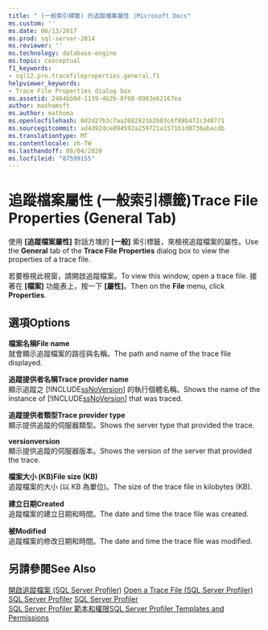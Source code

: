 ```yaml
---
title: " (一般索引標籤) 的追蹤檔案屬性 |Microsoft Docs"
ms.custom: ''
ms.date: 06/13/2017
ms.prod: sql-server-2014
ms.reviewer: ''
ms.technology: database-engine
ms.topic: conceptual
f1_keywords:
- sql12.pro.tracefileproperties.general.f1
helpviewer_keywords:
- Trace File Properties dialog box
ms.assetid: 2464bb8d-1139-4b2b-8f98-0983e62167ea
author: mashamsft
ms.author: mathoma
ms.openlocfilehash: 0d2d27b3c7aa2082821b2b03c6f88b472c340771
ms.sourcegitcommit: ad4d92dce894592a259721a1571b1d8736abacdb
ms.translationtype: MT
ms.contentlocale: zh-TW
ms.lasthandoff: 08/04/2020
ms.locfileid: "87599155"
---
```

# <a name="trace-file-properties-general-tab"></a><span data-ttu-id="24fb3-102">追蹤檔案屬性 (一般索引標籤)</span><span class="sxs-lookup"><span data-stu-id="24fb3-102">Trace File Properties (General Tab)</span></span>
  <span data-ttu-id="24fb3-103">使用 **[追蹤檔案屬性]** 對話方塊的 **[一般]** 索引標籤，來檢視追蹤檔案的屬性。</span><span class="sxs-lookup"><span data-stu-id="24fb3-103">Use the **General** tab of the **Trace File Properties** dialog box to view the properties of a trace file.</span></span>  
  
 <span data-ttu-id="24fb3-104">若要檢視此視窗，請開啟追蹤檔案。</span><span class="sxs-lookup"><span data-stu-id="24fb3-104">To view this window, open a trace file.</span></span> <span data-ttu-id="24fb3-105">接著在 **[檔案]** 功能表上，按一下 **[屬性]**。</span><span class="sxs-lookup"><span data-stu-id="24fb3-105">Then on the **File** menu, click **Properties**.</span></span>  
  
## <a name="options"></a><span data-ttu-id="24fb3-106">選項</span><span class="sxs-lookup"><span data-stu-id="24fb3-106">Options</span></span>  
 <span data-ttu-id="24fb3-107">**檔案名稱**</span><span class="sxs-lookup"><span data-stu-id="24fb3-107">**File name**</span></span>  
 <span data-ttu-id="24fb3-108">就會顯示追蹤檔案的路徑與名稱。</span><span class="sxs-lookup"><span data-stu-id="24fb3-108">The path and name of the trace file displayed.</span></span>  
  
 <span data-ttu-id="24fb3-109">**追蹤提供者名稱**</span><span class="sxs-lookup"><span data-stu-id="24fb3-109">**Trace provider name**</span></span>  
 <span data-ttu-id="24fb3-110">顯示追蹤之 [!INCLUDE[ssNoVersion](../includes/ssnoversion-md.md)] 的執行個體名稱。</span><span class="sxs-lookup"><span data-stu-id="24fb3-110">Shows the name of the instance of [!INCLUDE[ssNoVersion](../includes/ssnoversion-md.md)] that was traced.</span></span>  
  
 <span data-ttu-id="24fb3-111">**追蹤提供者類型**</span><span class="sxs-lookup"><span data-stu-id="24fb3-111">**Trace provider type**</span></span>  
 <span data-ttu-id="24fb3-112">顯示提供追蹤的伺服器類型。</span><span class="sxs-lookup"><span data-stu-id="24fb3-112">Shows the server type that provided the trace.</span></span>  
  
 <span data-ttu-id="24fb3-113">**version**</span><span class="sxs-lookup"><span data-stu-id="24fb3-113">**version**</span></span>  
 <span data-ttu-id="24fb3-114">顯示提供追蹤的伺服器版本。</span><span class="sxs-lookup"><span data-stu-id="24fb3-114">Shows the version of the server that provided the trace.</span></span>  
  
 <span data-ttu-id="24fb3-115">**檔案大小 (KB)**</span><span class="sxs-lookup"><span data-stu-id="24fb3-115">**File size (KB)**</span></span>  
 <span data-ttu-id="24fb3-116">追蹤檔案的大小 (以 KB 為單位)。</span><span class="sxs-lookup"><span data-stu-id="24fb3-116">The size of the trace file in kilobytes (KB).</span></span>  
  
 <span data-ttu-id="24fb3-117">**建立日期**</span><span class="sxs-lookup"><span data-stu-id="24fb3-117">**Created**</span></span>  
 <span data-ttu-id="24fb3-118">追蹤檔案的建立日期和時間。</span><span class="sxs-lookup"><span data-stu-id="24fb3-118">The date and time the trace file was created.</span></span>  
  
 <span data-ttu-id="24fb3-119">**被**</span><span class="sxs-lookup"><span data-stu-id="24fb3-119">**Modified**</span></span>  
 <span data-ttu-id="24fb3-120">追蹤檔案的修改日期和時間。</span><span class="sxs-lookup"><span data-stu-id="24fb3-120">The date and time the trace file was modified.</span></span>  
  
## <a name="see-also"></a><span data-ttu-id="24fb3-121">另請參閱</span><span class="sxs-lookup"><span data-stu-id="24fb3-121">See Also</span></span>  
 <span data-ttu-id="24fb3-122">[開啟追蹤檔案 &#40;SQL Server Profiler&#41;](../tools/sql-server-profiler/open-a-trace-file-sql-server-profiler.md) </span><span class="sxs-lookup"><span data-stu-id="24fb3-122">[Open a Trace File &#40;SQL Server Profiler&#41;](../tools/sql-server-profiler/open-a-trace-file-sql-server-profiler.md) </span></span>  
 <span data-ttu-id="24fb3-123">[SQL Server Profiler](../tools/sql-server-profiler/sql-server-profiler.md) </span><span class="sxs-lookup"><span data-stu-id="24fb3-123">[SQL Server Profiler](../tools/sql-server-profiler/sql-server-profiler.md) </span></span>  
 [<span data-ttu-id="24fb3-124">SQL Server Profiler 範本和權限</span><span class="sxs-lookup"><span data-stu-id="24fb3-124">SQL Server Profiler Templates and Permissions</span></span>](../tools/sql-server-profiler/sql-server-profiler-templates-and-permissions.md)  
  
  
